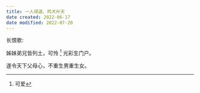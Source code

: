 ```yaml
---
title: 一人得道、鸡犬升天
date created: 2022-06-17
date modified: 2022-07-20
---
```


长恨歌:

姊妹弟兄皆列土，可怜 [^1] 光彩生门户。

遂令天下父母心，不重生男重生女。

[^1]: 可爱
